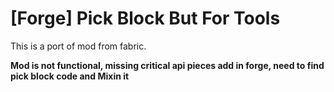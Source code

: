 # [Forge] Pick Block But For Tools

This is a port of mod from fabric.

**Mod is not functional, missing critical api pieces add in forge, need to find pick block code and Mixin it**